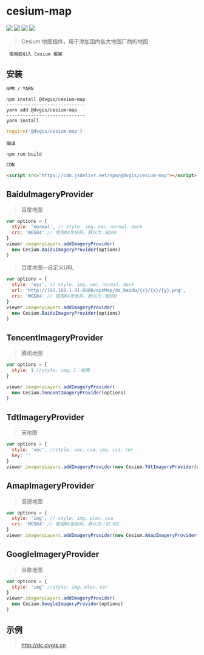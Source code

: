 # cesium-map

<p>
<img src="https://img.shields.io/github/workflow/status/dvgis/cesium-map/build"/>
<img src="https://img.shields.io/badge/license-Apache%202-blue"/>
<img src="https://img.shields.io/npm/v/@dvgis/cesium-map?color=orange&logo=github" />
<img src="https://img.shields.io/npm/dt/@dvgis/cesium-map?logo=npm"/>
</p>

> Cesium 地图插件，用于添加国内各大地图厂商的地图

```warning
 使用前引入 Cesium 框架
```

## 安装

`NPM / YARN`

```shell
npm install @dvgis/cesium-map
-----------------------------
yarn add @dvgis/cesium-map
-----------------------------
yarn install
```
```js
require('@dvgis/cesium-map')
```

`编译`
```shell
npm run build
```

`CDN`

```html
<script src="https://cdn.jsdelivr.net/npm/@dvgis/cesium-map"></script>
```


## BaiduImageryProvider

> 百度地图

```js
var options = {
  style: 'normal', // style: img、vec、normal、dark
  crs: 'WGS84' // 使用84坐标系，默认为：BD09
}
viewer.imageryLayers.addImageryProvider(
  new Cesium.BaiduImageryProvider(options)
)
```

> 百度地图--自定义URL

```js
var options = {
  style: 'oyz', // style: img、vec、normal、dark
  url: 'http://192.168.1.91:8888/oyzMap/dz_baidu/{z}/{x}/{y}.png',
  crs: 'WGS84' // 使用84坐标系，默认为：BD09
}
viewer.imageryLayers.addImageryProvider(
  new Cesium.BaiduImageryProvider(options)
)
```

## TencentImageryProvider

> 腾讯地图

```js
var options = {
  style: 1 //style: img、1：经典
}

viewer.imageryLayers.addImageryProvider(
  new Cesium.TencentImageryProvider(options)
)
```

## TdtImageryProvider

> 天地图

```js
var options = {
  style: 'vec', //style: vec、cva、img、cia、ter 
  key: ''
}
viewer.imageryLayers.addImageryProvider(new Cesium.TdtImageryProvider(options))
```

## AmapImageryProvider

> 高德地图

```js
var options = {
  style: 'img', // style: img、elec、cva
  crs: 'WGS84' // 使用84坐标系，默认为：GCJ02
}
viewer.imageryLayers.addImageryProvider(new Cesium.AmapImageryProvider(options))
```

## GoogleImageryProvider

> 谷歌地图

```js
var options = {
  style: 'img' //style: img、elec、ter
}
viewer.imageryLayers.addImageryProvider(
  new Cesium.GoogleImageryProvider(options)
)
```

## 示例

> http://dc.dvgis.cn
